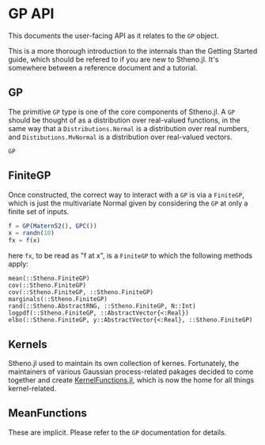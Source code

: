 # GP API

This documents the user-facing API as it relates to the `GP` object.

This is a more thorough introduction to the internals than the Getting Started guide, which should be refered to if you are new to Stheno.jl. It's somewhere between a reference document and a tutorial.


## GP

The primitive `GP` type is one of the core components of Stheno.jl. A `GP` should be thought of as a distribution over real-valued functions, in the same way that a `Distributions.Normal` is a distribution over real numbers, and `Distibutions.MvNormal` is a distribution over real-valued vectors.

```@docs
GP
```



## FiniteGP

Once constructed, the correct way to interact with a `GP` is via a `FiniteGP`, which is just the multivariate Normal given by considering the `GP` at only a finite set of inputs.

```julia
f = GP(Matern52(), GPC())
x = randn(10)
fx = f(x)
```
here `fx`, to be read as "f at x", is a `FiniteGP` to which the following methods apply:
```@docs
mean(::Stheno.FiniteGP)
cov(::Stheno.FiniteGP)
cov(::Stheno.FiniteGP, ::Stheno.FiniteGP)
marginals(::Stheno.FiniteGP)
rand(::Stheno.AbstractRNG, ::Stheno.FiniteGP, N::Int)
logpdf(::Stheno.FiniteGP, ::AbstractVector{<:Real})
elbo(::Stheno.FiniteGP, y::AbstractVector{<:Real}, ::Stheno.FiniteGP)
```


## Kernels

Stheno.jl used to maintain its own collection of kernes. Fortunately, the maintainers of
various Gaussian process-related pakages decided to come together and create
[KernelFunctions.jl](https://github.com/JuliaGaussianProcesses/KernelFunctions.jl), which is
now the home for all things kernel-related.

## MeanFunctions
These are implicit. Please refer to the `GP` documentation for details.

